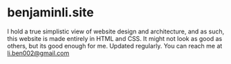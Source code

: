 # benjaminli.site
I hold a true simplistic view of website design and architecture, and as such, this website is made entirely in HTML and CSS. It might not look as good as others, but its good enough for me. Updated regularly. You can reach me at li.ben002@gmail.com
